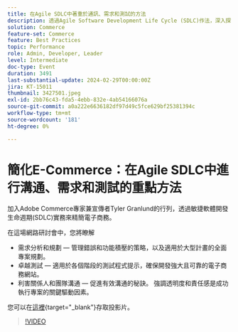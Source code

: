 ```yaml
---
title: 在Agile SDLC中著重於通訊、需求和測試的方法
description: 透過Agile Software Development Life Cycle (SDLC)作法，深入探討簡化電子商務。  瞭解需求分析和規劃、管理錯誤和功能積壓的策略、大型計畫的專案規劃、適用於各個階段的測試程式的提示，以確保開發強大且可靠的電子商務網站，以及促進有效溝通的提示。 強調透明度和責任感是成功執行專案的關鍵驅動因素。您可以在此處存取投影片。
solution: Commerce
feature-set: Commerce
feature: Best Practices
topic: Performance
role: Admin, Developer, Leader
level: Intermediate
doc-type: Event
duration: 3491
last-substantial-update: 2024-02-29T00:00:00Z
jira: KT-15011
thumbnail: 3427501.jpeg
exl-id: 2bb76c43-fda5-4ebb-832e-4ab54166076a
source-git-commit: a0a222e6636182df97d49c5fce629bf25381394c
workflow-type: tm+mt
source-wordcount: '181'
ht-degree: 0%

---
```


# 簡化E-Commerce：在Agile SDLC中進行溝通、需求和測試的重點方法

加入Adobe Commerce專家兼宣傳者Tyler Granlund的行列，透過敏捷軟體開發生命週期(SDLC)實務來精簡電子商務。

在這場網路研討會中，您將瞭解

* 需求分析和規劃 — 管理錯誤和功能積壓的策略，以及適用於大型計畫的全面專案規劃。
* 卓越測試 — 適用於各個階段的測試程式提示，確保開發強大且可靠的電子商務網站。
* 利害關係人和團隊溝通 — 促進有效溝通的秘訣。 強調透明度和責任感是成功執行專案的關鍵驅動因素。

您可以在[這裡](../../assets/commerce/agile-sldc-slides.pdf){target="_blank"}存取投影片。

>[!VIDEO](https://video.tv.adobe.com/v/3427501/?learn=on)
